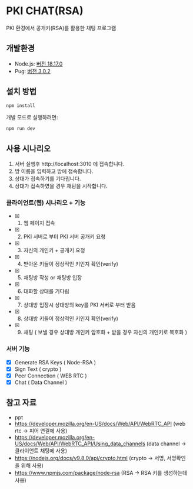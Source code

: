 # PKI CHAT(RSA)

PKI 환경에서 공개키(RSA)를 활용한 채팅 프로그램

## 개발환경

- Node.js: [버전 18.17.0](https://nodejs.org/en)
- Pug: [버전 3.0.2](https://nodejs.org/en](https://pugjs.org/api/getting-started.html))

## 설치 방법

```bash
npm install
```

개발 모드로 실행하려면:

```bash
npm run dev
```

## 사용 시나리오

1. 서버 실행후 http://localhost:3010 에 접속합니다.
2. 방 이름을 입력하고 방에 접속합니다.
3. 상대가 접속하기를 기다립니다.
4. 상대가 접속하였을 경우 채팅을 시작합니다.

### 클라이언트(웹) 시나리오 + 기능

- [x] 1. 웹 페이지 접속
- [x] 2. PKI 서버로 부터 PKI 서버 공개키 요청
- [x] 3. 자신의 개인키 + 공개키 요청
- [x] 4. 받아온 키들이 정상적인 키인지 확인(verify)
- [x] 5. 채팅방 작성 or 채팅방 입장
- [x] 6. 대화할 상대를 기다림
- [x] 7. 상대방 입장시 상대방의 key를 PKI 서버로 부터 받음
- [x] 8. 상대방 키들이 정상적인 키인지 확인(verify)
- [x] 9. 채팅 ( 보낼 경우 상대방 개인키 암호화 + 받을 경우 자신의 개인키로 복호화 )

### 서버 기능

- [x] Generate RSA Keys ( Node-RSA )
- [x] Sign Text ( crypto )
- [x] Peer Connection ( WEB RTC )
- [x] Chat ( Data Channel )

## 참고 자료

- ppt
- https://developer.mozilla.org/en-US/docs/Web/API/WebRTC_API (web rtc -> 피어 연결에 사용)
- https://developer.mozilla.org/en-US/docs/Web/API/WebRTC_API/Using_data_channels (data channel -> 클라이언트 채팅에 사용)
- https://nodejs.org/docs/v9.8.0/api/crypto.html (crypto -> 서명, 서명확인 을 위해 사용)
- https://www.npmjs.com/package/node-rsa (RSA -> RSA 키를 생성하는데 사용)
